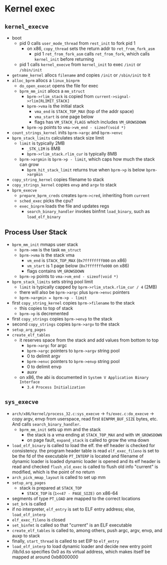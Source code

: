 Kernel exec
===========

## `kernel_execve`

- boot
  - pid 0 calls `user_mode_thread` from `rest_init` to fork pid 1
    - on x86, `copy_thread` sets the return addr to `ret_from_fork_asm`
      - pid 1 `ret_from_fork_asm` calls `ret_from_fork`, which calls
        `kernel_init` before returning
  - pid 1 calls `kernel_execve` from `kernel_init` to exec `/init` or
    `/sbin/init`
- `getname_kernel` allocs `filename` and copies `/init` or `/sbin/init` to it
- `alloc_bprm` allocs a `linux_binprm`
  - `do_open_execat` opens the file for exec
  - `bprm_mm_init` allocs a `mm_struct`
    - `bprm->rlim_stack` is copied from `current->signal->rlim[RLIMIT_STACK]`
    - `bprm->vma` is the initial stack
      - `vma_end` is `STACK_TOP_MAX` (top of the addr space)
      - `vma_start` is one page below
      - flags has `VM_STACK_FLAGS` which includes `VM_GROWSDOWN`
    - `bprm->p` points to `vma->vm_end - sizeof(void *)`
- `count_strings_kernel` inits `bprm->argc` and `bprm->envc`
- `bprm_stack_limits` calculates stack size limit
  - `limit` is typically 2MB
    - `_STK_LIM` is 8MB
    - `bprm->rlim_stack.rlim_cur` is typically 8MB
  - `bprm->argmin` is `bprm->p - limit`, which caps how much the stack can
    grow
    - `bprm_hit_stack_limit` returns true when `bprm->p` is below
      `bprm->argmin`
- `copy_string_kernel` copies filename to stack
- `copy_strings_kernel` copies `envp` and `argv` to stack
- `bprm_execve`
  - `prepare_bprm_creds` creates `bprm->cred`, inheriting from `current`
  - `sched_exec` picks the cpu?
  - `exec_binprm` loads the file and updates regs
    - `search_binary_handler` invokes binfmt `load_binary`, such as
      `load_elf_binary`

## Process User Stack

- `bprm_mm_init` mmaps user stack
  - `bprm->mm` is the task `mm_struct`
  - `bprm->vma` is the stack vma
    - `vm_end` is `STACK_TOP_MAX` (`0x7ffffffff000` on x86)
    - `vm_start` is 1 page below (`0x7fffffffe000` on x86)
    - flags contains `VM_GROWSDOWN`
  - `bprm->p` points to `vma->vm_end - sizeof(void *)`
- `bprm_stack_limits` sets string pool limit
  - `limit` is typically capped by `bprm->rlim_stack.rlim_cur / 4` (2MB)
  - there will also be `bprm->argc` plus `bprm->envc` pointers
  - `bprm->argmin = bprm->p - limit`
- first `copy_string_kernel` copies `bprm->filename` to the stack
  - this copies to top of stack
  - `bprm->p` is decremented
- first `copy_strings` copies `bprm->envp` to the stack
- second `copy_strings` copies `bprm->argv` to the stack
- `setup_arg_pages`
- `create_elf_tables`
  - it reserves space from the stack and add values from bottom to top
    - `bprm->argc` for argc
    - `bprm->argc` pointers to `bprm->argv` string pool
    - 0 to delimit argv
    - `bprm->envc` pointers to `bprm->envp` string pool
    - 0 to delimit envp
    - auxv
  - on x86, the abi is documented in `System V Application Binary Interface`
    - `3.4 Process Initialization`

## `sys_execve`

- `arch/x86/kernel/process_32.c:sys_execve` ->
  `fs/exec.c:do_execve` -> copy argv, envp from userspace, read first
  `BINPRM_BUF_SIZE` bytes, etc.  And calls `search_binary_handler`.
  - `bprm_mm_init` sets up mm and the stack
    - the stack is a vma ending at `STACK_TOP_MAX` and with `VM_GROWSDOWN`
    - on page fault, `expand_stack` is called to grow the vma down
- `load_elf_binary` is called to load the elf.
  the elf header is checked for consistency.
  the program header table is read
  `elf_exec_fileno` is set to be the fd of the executable
  `PT_INTERP` is located and filename of dynamic loader is loaded
  dynamic loader is opened and its elf header is read and checked
  `flush_old_exec` is called to flush old info
  "current" is modified, which is the point of no return
- `arch_pick_mmap_layout` is called to set up mm
- `setup_arg_pages`
  - stack is prepared at `STACK_TOP`
    - `STACK_TOP` is (`1<<47 - PAGE_SIZE)` on x86-64
- segments of type `PT_LOAD` are mapped to the correct locations
- `set_brk` is called
- if no interpreter, `elf_entry` is set to ELF entry address; else, `load_elf_interp`
- `elf_exec_fileno` is closed
- `set_binfmt` is called so that "current" is an ELF executable
- `create_elf_tables` is called to, among others, push argc, argv, envp, and auxp to stack
- finally, `start_thread` is called to set EIP to `elf_entry`
- `load_elf_interp` to load dynamic loader and decide new entry point
  /lib/ld.so specifies 0x0 as its virtual address, which makes itself
  be mapped at around 0xb8000000

